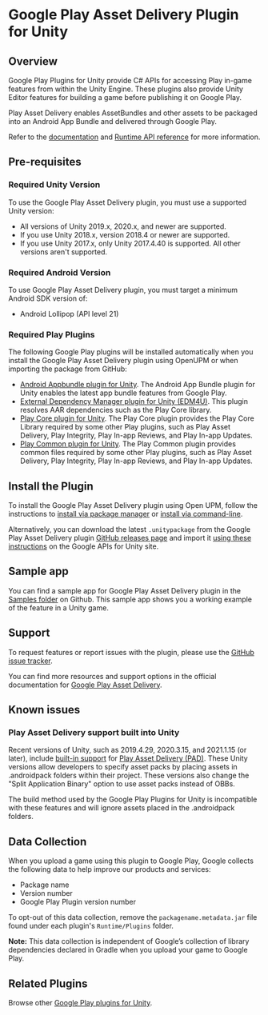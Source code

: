 # Google Play Asset Delivery Plugin for Unity

## Overview

Google Play Plugins for Unity provide C# APIs for accessing Play in-game features from within the Unity Engine. These plugins also provide Unity Editor features for building a game before publishing it on Google Play.  

Play Asset Delivery enables AssetBundles and other assets to be packaged into an Android App Bundle and delivered through Google Play.

Refer to the [documentation](https://developer.android.com/guide/playcore/asset-delivery/integrate-unity) and [Runtime API reference](https://developer.android.com/reference/unity/namespace/Google/Play/AssetDelivery) for more information.

## Pre-requisites

### Required Unity Version

To use the Google Play Asset Delivery plugin, you must use a supported Unity version:

- All versions of Unity 2019.x, 2020.x, and newer are supported.
- If you use Unity 2018.x, version 2018.4 or newer are supported.
- If you use Unity 2017.x, only Unity 2017.4.40 is supported. All other versions aren't supported.

### Required Android Version
To use Google Play Asset Delivery plugin, you must target a minimum Android SDK version of:

- Android Lollipop (API level 21)

### Required Play Plugins

The following Google Play plugins will be installed automatically when you install the Google Play Asset Delivery plugin using OpenUPM or when importing the package from GitHub:

- [Android Appbundle plugin for Unity](https://github.com/google/play-appbundle-unity). The Android App Bundle plugin for Unity enables the latest app bundle features from Google Play.
- [External Dependency Manager plugin for Unity (EDM4U)](https://github.com/googlesamples/unity-jar-resolver). This plugin resolves AAR dependencies such as the Play Core library.
- [Play Core plugin for Unity](https://github.com/google/play-core-unity). The Play Core plugin provides the Play Core Library required by some other Play plugins, such as Play Asset Delivery, Play Integrity, Play In-app Reviews, and Play In-app Updates.
- [Play Common plugin for Unity](https://github.com/google/play-common-unity). The Play Common plugin provides common files required by some other Play plugins, such as Play Asset Delivery, Play Integrity, Play In-app Reviews, and Play In-app Updates.

## Install the Plugin

To install the Google Play Asset Delivery plugin using Open UPM, follow the instructions to [install via package manager](https://openupm.com/packages/com.google.play.assetdelivery/#modal-manualinstallation) or [install via command-line](https://openupm.com/packages/com.google.play.assetdelivery/#modal-commandlinetool).

Alternatively, you can download the latest `.unitypackage` from the Google Play Asset Delivery plugin [GitHub releases page](https://github.com/google/play-asset-delivery-unity/releases) and import it [using these instructions](https://developers.google.com/unity/instructions#install-unitypackage) on the Google APIs for Unity site.

## Sample app
You can find a sample app for Google Play Asset Delivery plugin in the [Samples folder](https://github.com/google/play-asset-delivery-unity/tree/main/Samples) on Github. This sample app shows you a working example of the feature in a Unity game.

## Support

To request features or report issues with the plugin, please use the [GitHub issue tracker](https://github.com/google/play-asset-delivery-unity/issues).

You can find more resources and support options in the official documentation for [Google Play Asset Delivery](https://developer.android.com/guide/playcore/asset-delivery).

## Known issues
### Play Asset Delivery support built into Unity

Recent versions of Unity, such as 2019.4.29, 2020.3.15, and 2021.1.15 (or later), include
[built-in support](https://docs.unity3d.com/Manual/play-asset-delivery.html)
for [Play Asset Delivery (PAD)](https://developer.android.com/guide/playcore/asset-delivery). These Unity versions allow
developers to specify asset packs by placing assets in .androidpack folders within their project. These versions also
change the "Split Application Binary" option to use asset packs instead of OBBs.

The build method used by the Google Play Plugins for Unity is incompatible with these features and will ignore assets placed
in the .androidpack folders.

## Data Collection

When you upload a game using this plugin to Google Play, Google collects the following data to help improve our products and services:

- Package name
- Version number
- Google Play Plugin version number

To opt-out of this data collection, remove the `packagename.metadata.jar` file found under each plugin's `Runtime/Plugins` folder.

**Note:** This data collection is independent of Google’s collection of library dependencies declared in Gradle when you upload your game to Google Play.

## Related Plugins

Browse other [Google Play plugins for Unity](https://developers.google.com/unity/packages#google_play).
